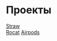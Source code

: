 # Проекты

[Straw](https://bacugniano.github.io/straw/ "Straw")  
[Rocat](https://bacugniano.github.io/rocat/ "Rocat") 
[Airpods](https://bacugniano.github.io/airpods/ "Airpods") 
